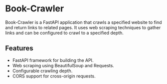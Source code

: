 # Book-Crawler

Book-Crawler is a FastAPI application that crawls a specified website to find and return links to related pages. It uses web scraping techniques to gather links and can be configured to crawl to a specified depth.

## Features

- FastAPI framework for building the API.
- Web scraping using BeautifulSoup and Requests.
- Configurable crawling depth.
- CORS support for cross-origin requests.
